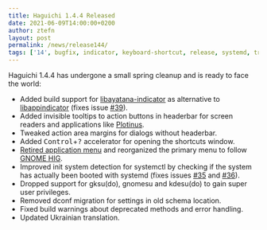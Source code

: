 ```yaml
---
title: Haguichi 1.4.4 Released
date: 2021-06-09T14:00:00+0200
author: ztefn
layout: post
permalink: /news/release144/
tags: ['14', bugfix, indicator, keyboard-shortcut, release, systemd, translation]
---
```

Haguichi 1.4.4 has undergone a small spring cleanup and is ready to face the world:

  * Added build support for <a href="https://github.com/AyatanaIndicators/libayatana-indicator" target="_blank">libayatana-indicator</a> as alternative to <a href="https://launchpad.net/libappindicator" target="_blank">libappindicator</a> (fixes issue <a href="https://github.com/ztefn/haguichi/issues/39" target="_blank">#39</a>).
  * Added invisible tooltips to action buttons in headerbar for screen readers and applications like <a href="https://github.com/p-e-w/plotinus" target="_blank">Plotinus</a>.
  * Tweaked action area margins for dialogs without headerbar.
  * Added <kbd>Control</kbd>+<kbd>?</kbd> accelerator for opening the shortcuts window.
  * <a href="https://gitlab.gnome.org/GNOME/Initiatives/wikis/App-Menu-Retirement" target="_blank">Retired application menu</a> and reorganized the primary menu to follow <a href="https://developer.gnome.org/hig/patterns/controls/menus.html#standard-primary-menu-items" target="_blank">GNOME HIG</a>.
  * Improved init system detection for systemctl by checking if the system has actually been booted with systemd (fixes issues <a href="https://github.com/ztefn/haguichi/issues/35" target="_blank">#35</a> and <a href="https://github.com/ztefn/haguichi/issues/36" target="_blank">#36</a>).
  * Dropped support for gksu(do), gnomesu and kdesu(do) to gain super user privileges.
  * Removed dconf migration for settings in old schema location.
  * Fixed build warnings about deprecated methods and error handling.
  * Updated Ukrainian translation.
